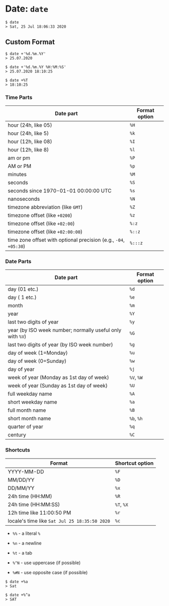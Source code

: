 # Date: `date`

```
$ date
> Sat, 25 Jul 18:06:33 2020
```

## Custom Format

```
$ date +'%d.%m.%Y'
> 25.07.2020
```

```
$ date +'%d.%m.%Y %H:%M:%S'
> 25.07.2020 18:10:25
```

```
$ date +%T
> 18:10:25
```

### Time Parts

| Date part | Format option |
|----|----|
| hour (24h, like 05) | `%H` |
| hour (24h, like  5) | `%k` |
| hour (12h, like 08) | `%I` |
| hour (12h, like  8) | `%l` |
| am or pm | `%P` |
| AM or PM | `%p` |
| minutes | `%M` |
| seconds | `%S` |
| seconds since 1970-01-01 00:00:00 UTC | `%s` |
| nanoseconds | `%N` |
| timezone abbreviation (like `GMT`) | `%Z` |
| timezone offset (like `+0200`) | `%z` |
| timezone offset (like `+02:00`) | `%:z` |
| timezone offset (like `+02:00:00`) | `%::z` |
| time zone offset with optional precision (e.g., `-04`, `+05:30`) | `%:::z` |


### Date Parts

| Date part | Format option |
|----|----|
| day (01 etc.) | `%d` |
| day ( 1 etc.) | `%e` |
| month | `%m` |
| year | `%Y` |
| last two digits of year | `%y` |
| year (by ISO week number; normally useful only with `%V`) | `%G` |
| last two digits of year (by ISO week number) | `%g` |
| day of week (1=Monday) | `%u` |
| day of week (0=Sunday) | `%w` |
| day of year | `%j` |
| week of year (Monday as 1st day of week) | `%V`, `%W` |
| week of year (Sunday as 1st day of week) | `%U` |
| full weekday name | `%A` |
| short weekday name | `%a` |
| full month name | `%B` |
| short month name | `%b`, `%h` |
| quarter of year | `%q` |
| century | `%C` |

### Shortcuts

| Format | Shortcut option |
|----|----|
| YYYY-MM-DD | `%F` |
| MM/DD/YY | `%D` |
| DD/MM/YY | `%x` |
| 24h time (HH:MM) | `%R` |
| 24h time (HH:MM:SS) | `%T`, `%X` |
| 12h time like 11:00:50 PM | `%r` |
| locale's time like `Sat Jul 25 18:35:50 2020`| `%c` |

* `%%` - a literal `%`
* `%n` - a newline
* `%t` - a tab

* `%^N` - use uppercase (if possible)
* `%#N` - use opposite case (if possible)

```
$ date +%a
> Sat

$ date +%^a
> SAT
```